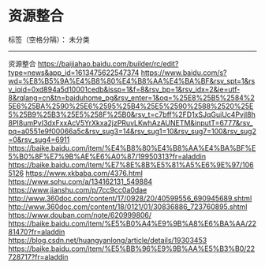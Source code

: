 # 资源整合

标签（空格分隔）： 未分类

---

资源整合
https://baijiahao.baidu.com/builder/rc/edit?type=news&app_id=1613475622547374
https://www.baidu.com/s?wd=%E8%B5%9A%E4%B8%80%E4%B8%AA%E4%BA%BF&rsv_spt=1&rsv_iqid=0xd894a5d10001cedb&issp=1&f=8&rsv_bp=1&rsv_idx=2&ie=utf-8&rqlang=cn&tn=baiduhome_pg&rsv_enter=1&oq=%25E8%25B5%2584%25E6%25BA%2590%25E6%2595%25B4%25E5%2590%2588%2520%25E5%25B9%25B3%25E5%258F%25B0&rsv_t=c7bff%2FD1xSJqGuiUc4Pvjl8h8PI8umPvI3dxFxxAcV5YrXkxa2jzPRuvLKwhAzAUNETM&inputT=6777&rsv_pq=a0551e9f00066a5c&rsv_sug3=14&rsv_sug1=10&rsv_sug7=100&rsv_sug2=0&rsv_sug4=6911
https://baike.baidu.com/item/%E4%B8%80%E4%B8%AA%E4%BA%BF%E5%B0%8F%E7%9B%AE%E6%A0%87/19950313?fr=aladdin
https://baike.baidu.com/item/%E7%8E%8B%E5%81%A5%E6%9E%97/1065126
https://www.xkbaba.com/4376.html
https://www.sohu.com/a/134162131_549884
https://www.jianshu.com/p/7cc9cc0a0dae
http://www.360doc.com/content/17/0928/20/40599556_690945689.shtml
http://www.360doc.com/content/18/0121/01/30836886_723760895.shtml
https://www.douban.com/note/620999806/
https://baike.baidu.com/item/%E5%B0%A4%E9%9B%A8%E6%BA%AA/2281470?fr=aladdin
https://blog.csdn.net/huangyanlong/article/details/19303453
https://baike.baidu.com/item/%E5%BB%96%E9%9B%AA%E5%B3%B0/22728717?fr=aladdin




